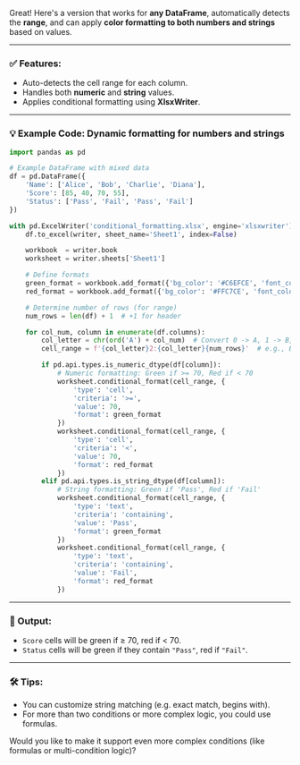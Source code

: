 Great! Here's a version that works for **any DataFrame**, automatically detects the **range**, and can apply **color formatting to both numbers and strings** based on values.

---

### ✅ Features:

* Auto-detects the cell range for each column.
* Handles both **numeric** and **string** values.
* Applies conditional formatting using **XlsxWriter**.

---

### 💡 Example Code: Dynamic formatting for numbers and strings

```python
import pandas as pd

# Example DataFrame with mixed data
df = pd.DataFrame({
    'Name': ['Alice', 'Bob', 'Charlie', 'Diana'],
    'Score': [85, 40, 70, 55],
    'Status': ['Pass', 'Fail', 'Pass', 'Fail']
})

with pd.ExcelWriter('conditional_formatting.xlsx', engine='xlsxwriter') as writer:
    df.to_excel(writer, sheet_name='Sheet1', index=False)

    workbook  = writer.book
    worksheet = writer.sheets['Sheet1']

    # Define formats
    green_format = workbook.add_format({'bg_color': '#C6EFCE', 'font_color': '#006100'})  # for good values
    red_format = workbook.add_format({'bg_color': '#FFC7CE', 'font_color': '#9C0006'})    # for bad values

    # Determine number of rows (for range)
    num_rows = len(df) + 1  # +1 for header

    for col_num, column in enumerate(df.columns):
        col_letter = chr(ord('A') + col_num)  # Convert 0 -> A, 1 -> B, etc.
        cell_range = f'{col_letter}2:{col_letter}{num_rows}'  # e.g., B2:B5

        if pd.api.types.is_numeric_dtype(df[column]):
            # Numeric formatting: Green if >= 70, Red if < 70
            worksheet.conditional_format(cell_range, {
                'type': 'cell',
                'criteria': '>=',
                'value': 70,
                'format': green_format
            })
            worksheet.conditional_format(cell_range, {
                'type': 'cell',
                'criteria': '<',
                'value': 70,
                'format': red_format
            })
        elif pd.api.types.is_string_dtype(df[column]):
            # String formatting: Green if 'Pass', Red if 'Fail'
            worksheet.conditional_format(cell_range, {
                'type': 'text',
                'criteria': 'containing',
                'value': 'Pass',
                'format': green_format
            })
            worksheet.conditional_format(cell_range, {
                'type': 'text',
                'criteria': 'containing',
                'value': 'Fail',
                'format': red_format
            })
```

---

### 📌 Output:

* `Score` cells will be green if ≥ 70, red if < 70.
* `Status` cells will be green if they contain `"Pass"`, red if `"Fail"`.

---

### 🛠️ Tips:

* You can customize string matching (e.g. exact match, begins with).
* For more than two conditions or more complex logic, you could use formulas.

Would you like to make it support even more complex conditions (like formulas or multi-condition logic)?
